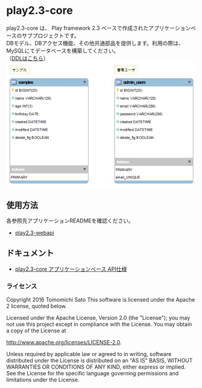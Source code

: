 # play2.3-core
play2.3-core は、 Play framework 2.3 ベースで作成されたアプリケーションベースのサブプロジェクトです。<br>
DBモデル、DBアクセス機能、その他共通部品を提供します。利用の際は、MySQLにてデータベースを構築してください。<br>
（[DDLはこちら](/doc/sql/)）
![/doc/sql/play2.3_ERD_MySQL__Workbench6.1.png](/doc/sql/play2.3_ERD_MySQL__Workbench6.1.png)


## 使用方法
各参照先アプリケーションREADMEを確認ください。
* [play2.3-webapi](https://github.com/tomo-sato/play2.3-webapi)



## ドキュメント
* [play2.3-core アプリケーションベース API仕様](https://tomo-sato.github.io/play2.3-core/javadoc/index.html)



### ライセンス
Copyright 2016 Tomomichi Sato This software is licensed under the Apache 2 license, quoted below.

Licensed under the Apache License, Version 2.0 (the "License"); you may not use this project except in compliance with the License. You may obtain a copy of the License at

http://www.apache.org/licenses/LICENSE-2.0.

Unless required by applicable law or agreed to in writing, software distributed under the License is distributed on an "AS IS" BASIS, WITHOUT WARRANTIES OR CONDITIONS OF ANY KIND, either express or implied. See the License for the specific language governing permissions and limitations under the License.
